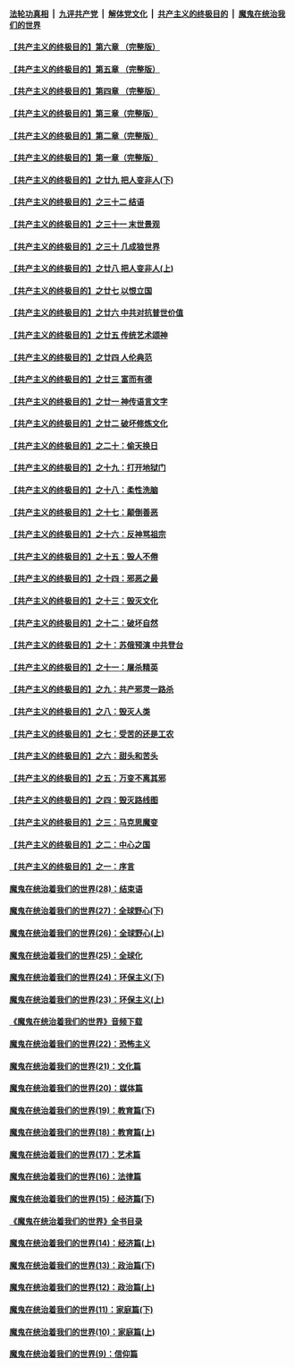 ####  [法轮功真相](../../../../basic/blob/master/README.md?t=05271831) &nbsp;|&nbsp; [九评共产党](../../../../9ping.md/blob/master/README.md?t=05271831) &nbsp;|&nbsp; [解体党文化](../../../../jtdwh.md/blob/master/README.md?t=05271831)  &nbsp;|&nbsp; [共产主义的终极目的](../../../../gczydzjmd.md/blob/master/README.md?t=05271831) &nbsp;|&nbsp; [魔鬼在统治我们的世界](../../../../mgztzwmdsj.md/blob/master/README.md?t=05271831) 

#### [【共产主义的终极目的】第六章 （完整版）](../pages/nsc422/n11428913.md?t=05271831) 

#### [【共产主义的终极目的】第五章 （完整版）](../pages/nsc422/n11428912.md?t=05271831) 

#### [【共产主义的终极目的】第四章 （完整版）](../pages/nsc422/n11428907.md?t=05271831) 

#### [【共产主义的终极目的】第三章（完整版）](../pages/nsc422/n11428848.md?t=05271831) 

#### [【共产主义的终极目的】第二章（完整版）](../pages/nsc422/n11428831.md?t=05271831) 

#### [【共产主义的终极目的】第一章（完整版）](../pages/nsc422/n11417651.md?t=05271831) 

#### [【共产主义的终极目的】之廿九 把人变非人(下)](../pages/nsc422/n11344140.md?t=05271831) 

#### [【共产主义的终极目的】之三十二 结语](../pages/nsc422/n11360535.md?t=05271831) 

#### [【共产主义的终极目的】之三十一 末世景观](../pages/nsc422/n11351129.md?t=05271831) 

#### [【共产主义的终极目的】之三十 几成狼世界](../pages/nsc422/n11348280.md?t=05271831) 

#### [【共产主义的终极目的】之廿八 把人变非人(上)](../pages/nsc422/n11340492.md?t=05271831) 

#### [【共产主义的终极目的】之廿七 以恨立国](../pages/nsc422/n11336944.md?t=05271831) 

#### [【共产主义的终极目的】之廿六 中共对抗普世价值](../pages/nsc422/n11324785.md?t=05271831) 

#### [【共产主义的终极目的】之廿五 传统艺术颂神](../pages/nsc422/n11296396.md?t=05271831) 

#### [【共产主义的终极目的】之廿四 人伦典范](../pages/nsc422/n11296397.md?t=05271831) 

#### [【共产主义的终极目的】之廿三 富而有德](../pages/nsc422/n11283598.md?t=05271831) 

#### [【共产主义的终极目的】之廿一 神传语言文字](../pages/nsc422/n11263265.md?t=05271831) 

#### [【共产主义的终极目的】之廿二 破坏修炼文化](../pages/nsc422/n11245728.md?t=05271831) 

#### [【共产主义的终极目的】之二十：偷天换日](../pages/nsc422/n11238846.md?t=05271831) 

#### [【共产主义的终极目的】之十九：打开地狱门](../pages/nsc422/n11206376.md?t=05271831) 

#### [【共产主义的终极目的】之十八：柔性洗脑](../pages/nsc422/n11199994.md?t=05271831) 

#### [【共产主义的终极目的】之十七：颠倒善恶](../pages/nsc422/n11179782.md?t=05271831) 

#### [【共产主义的终极目的】之十六：反神骂祖宗](../pages/nsc422/n11166798.md?t=05271831) 

#### [【共产主义的终极目的】之十五：毁人不倦](../pages/nsc422/n11166792.md?t=05271831) 

#### [【共产主义的终极目的】之十四：邪恶之最](../pages/nsc422/n11150249.md?t=05271831) 

#### [【共产主义的终极目的】之十三：毁灭文化](../pages/nsc422/n11135227.md?t=05271831) 

#### [【共产主义的终极目的】之十二：破坏自然](../pages/nsc422/n11135214.md?t=05271831) 

#### [【共产主义的终极目的】之十：苏俄预演 中共登台](../pages/nsc422/n11118424.md?t=05271831) 

#### [【共产主义的终极目的】之十一：屠杀精英](../pages/nsc422/n11118442.md?t=05271831) 

#### [【共产主义的终极目的】之九：共产邪灵一路杀](../pages/nsc422/n11114139.md?t=05271831) 

#### [【共产主义的终极目的】之八：毁灭人类](../pages/nsc422/n11108503.md?t=05271831) 

#### [【共产主义的终极目的】之七：受苦的还是工农](../pages/nsc422/n11101809.md?t=05271831) 

#### [【共产主义的终极目的】之六：甜头和苦头](../pages/nsc422/n11096971.md?t=05271831) 

#### [【共产主义的终极目的】之五：万变不离其邪](../pages/nsc422/n11091285.md?t=05271831) 

#### [【共产主义的终极目的】之四：毁灭路线图](../pages/nsc422/n11086284.md?t=05271831) 

#### [【共产主义的终极目的】之三：马克思魔变](../pages/nsc422/n11061941.md?t=05271831) 

#### [【共产主义的终极目的】之二：中心之国](../pages/nsc422/n11047728.md?t=05271831) 

#### [【共产主义的终极目的】之一：序言](../pages/nsc422/n11086077.md?t=05271831) 

#### [魔鬼在统治着我们的世界(28)：结束语](../pages/nsc422/n10936246.md?t=05271831) 

#### [魔鬼在统治着我们的世界(27)：全球野心(下)](../pages/nsc422/n10928319.md?t=05271831) 

#### [魔鬼在统治着我们的世界(26)：全球野心(上)](../pages/nsc422/n10900318.md?t=05271831) 

#### [魔鬼在统治着我们的世界(25)：全球化](../pages/nsc422/n10788205.md?t=05271831) 

#### [魔鬼在统治着我们的世界(24)：环保主义(下)](../pages/nsc422/n10695307.md?t=05271831) 

#### [魔鬼在统治着我们的世界(23)：环保主义(上)](../pages/nsc422/n10688613.md?t=05271831) 

#### [《魔鬼在统治着我们的世界》音频下载](../pages/nsc422/n10635553.md?t=05271831) 

#### [魔鬼在统治着我们的世界(22)：恐怖主义](../pages/nsc422/n10614727.md?t=05271831) 

#### [魔鬼在统治着我们的世界(21)：文化篇](../pages/nsc422/n10597706.md?t=05271831) 

#### [魔鬼在统治着我们的世界(20)：媒体篇](../pages/nsc422/n10586579.md?t=05271831) 

#### [魔鬼在统治着我们的世界(19)：教育篇(下)](../pages/nsc422/n10564808.md?t=05271831) 

#### [魔鬼在统治着我们的世界(18)：教育篇(上)](../pages/nsc422/n10526970.md?t=05271831) 

#### [魔鬼在统治着我们的世界(17)：艺术篇](../pages/nsc422/n10499093.md?t=05271831) 

#### [魔鬼在统治着我们的世界(16)：法律篇](../pages/nsc422/n10485969.md?t=05271831) 

#### [魔鬼在统治着我们的世界(15)：经济篇(下)](../pages/nsc422/n10469975.md?t=05271831) 

#### [《魔鬼在统治着我们的世界》全书目录](../pages/nsc422/n10464261.md?t=05271831) 

#### [魔鬼在统治着我们的世界(14)：经济篇(上)](../pages/nsc422/n10457370.md?t=05271831) 

#### [魔鬼在统治着我们的世界(13)：政治篇(下)](../pages/nsc422/n10448270.md?t=05271831) 

#### [魔鬼在统治着我们的世界(12)：政治篇(上)](../pages/nsc422/n10444576.md?t=05271831) 

#### [魔鬼在统治着我们的世界(11)：家庭篇(下)](../pages/nsc422/n10440961.md?t=05271831) 

#### [魔鬼在统治着我们的世界(10)：家庭篇(上)](../pages/nsc422/n10435448.md?t=05271831) 

#### [魔鬼在统治着我们的世界(9)：信仰篇](../pages/nsc422/n10432159.md?t=05271831) 

